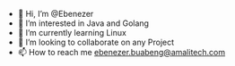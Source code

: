 - 👋 Hi, I’m @Ebenezer
- 👀 I’m interested in Java and Golang
- 🌱 I’m currently learning Linux
- 💞️ I’m looking to collaborate on any Project
- 📫 How to reach me ebenezer.buabeng@amalitech.com

<!---
Khay-Amalitech/Khay-Amalitech is a ✨ special ✨ repository because its `README.md` (this file) appears on your GitHub profile.
You can click the Preview link to take a look at your changes.
--->
